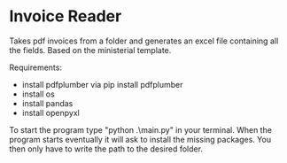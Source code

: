 # Invoice Reader
Takes pdf invoices from a folder and generates an excel file containing all the fields. Based on the ministerial template.

Requirements:
- install pdfplumber via pip install pdfplumber
- install os
- install pandas
- install openpyxl

To start the program type "python .\main.py" in your terminal.
When the program starts eventually it will ask to install the missing packages. You then only have to write the path to the desired folder.
